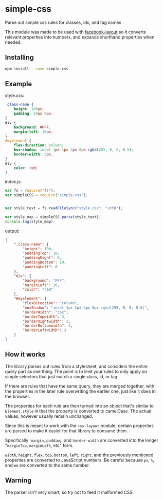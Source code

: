 # simple-css
Parse out simple css rules for classes, ids,  and tag names

This module was made to be used with [facebook-layout](https://github.com/facebook/css-layout) so it converts relevant properties into numbers, and expands shorthand properties when needed.

## Installing

```sh
npm install --save simple-css
```

## Example

style.css:

``` css
.class-name {
	height: 100px;
	padding: 10px 0px;
}
div {
	background: #FFF;
	margin-left: 10px;
}
#myelement {
	flex-direction: column;
	box-shadow: inset 1px 1px 4px 0px rgba(255, 0, 0, 0.5);
	border-width: 3px;
}
div {
	color: red;
}
```

index.js:

``` javascript
var fs = require("fs");
var simpleCSS = require("simple-css");


var style_text = fs.readFileSync("style.css", "utf8");

var style_map = simpleCSS.parse(style_text);
console.log(style_map);
```

output:
``` json
{
	".class-name": {
		"height": 100,
		"paddingTop": 10,
		"paddingRight": 0,
		"paddingBottom": 10,
		"paddingLeft": 0
	},
	"div": {
		"background": "FFF",
		"marginLeft": 10,
		"color": "red"
	},
	"#myelement": {
		"flexDirection": "column",
		"boxShadow": "inset 1px 1px 4px 0px rgba(255, 0, 0, 0.5)",
		"borderWidth": "3px",
		"borderTopwidth": 3,
		"borderRightwidth": 3,
		"borderBottomwidth": 3,
		"borderLeftwidth": 3
	}
}
```

## How it works

The library parses out rules from a stylesheet, and considers the entire query part as one thing. The point is to limit your rules to only apply on simple selectors that just match a single class, id, or tag.

If there are rules that have the same query, they are merged together, with the properties in the later rule overwriting the earlier one, just like it does in the browser.

The properties for each rule are then turned into an object that's similar to `Element.style` in that the property is converted to camelCase. The actual values, however usually remain unchanged.

Since this is meant to work with the `css-layout` module, certain properties are parsed to make it easier for that library to consume them.

Specifically: `margin`, `padding`, and `border-width` are converted into the longer "`marginTop`, `marginLeft`, etc" form.

`width`, `height`, `flex`, `top`, `bottom`, `left`, `right`, and the previously mentioned properties are converted to JavaScript numbers. Be careful because `px`, `%`, and `em` are converted to the same number.

## Warning

The parser isn't very smart, so try not to feed it malformed CSS.
